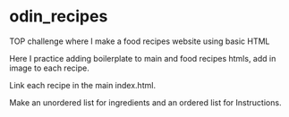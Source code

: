 # odin_recipes
TOP challenge where I make a food recipes website using basic HTML

Here I practice adding boilerplate to main and food recipes htmls, add in image to each recipe.

Link each recipe in the main index.html.

Make an unordered list for ingredients and an ordered list for Instructions.
